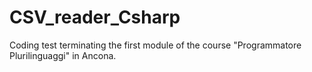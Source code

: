 # CSV_reader_Csharp
Coding test terminating the first module of the course "Programmatore Plurilinguaggi" in Ancona.
